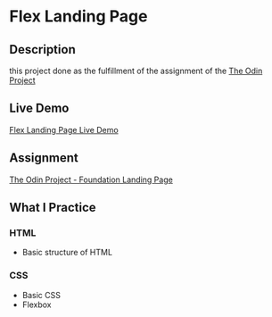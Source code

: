 # Flex Landing Page

## Description

this project done as the fulfillment of the assignment of the [The Odin Project](https://www.theodinproject.com/)

## Live Demo

[Flex Landing Page Live Demo](https://fath-nasrudin.github.io/flex-landing-page/)

## Assignment

[The Odin Project - Foundation Landing Page](https://www.theodinproject.com/lessons/foundations-landing-page)

## What I Practice

### HTML

- Basic structure of HTML

### CSS

- Basic CSS
- Flexbox
